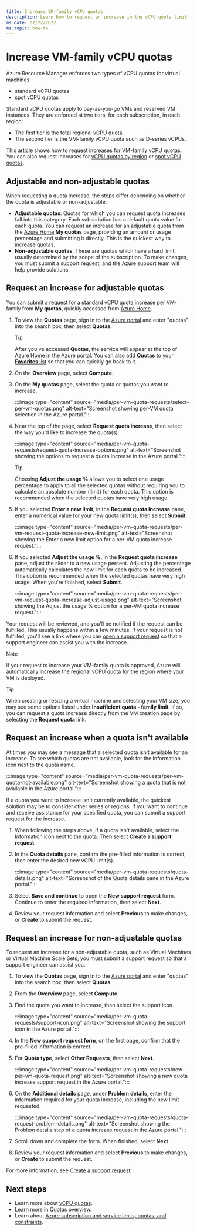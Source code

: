 ```yaml
---
title: Increase VM-family vCPU quotas
description: Learn how to request an increase in the vCPU quota limit for a VM family in the Azure portal, which increases the total regional vCPU limit by the same amount.
ms.date: 07/22/2022
ms.topic: how-to
---
```


# Increase VM-family vCPU quotas

Azure Resource Manager enforces two types of vCPU quotas for virtual machines:

- standard vCPU quotas
- spot vCPU quotas

Standard vCPU quotas apply to pay-as-you-go VMs and reserved VM instances. They are enforced at two tiers, for each subscription, in each region:

- The first tier is the total regional vCPU quota.
- The second tier is the VM-family vCPU quota such as D-series vCPUs.

This article shows how to request increases for VM-family vCPU quotas. You can also request increases for [vCPU quotas by region](regional-quota-requests.md) or [spot vCPU quotas](spot-quota.md).

## Adjustable and non-adjustable quotas

When requesting a quota increase, the steps differ depending on whether the quota is adjustable or non-adjustable.

- **Adjustable quotas**: Quotas for which you can request quota increases fall into this category. Each subscription has a default quota value for each quota. You can request an increase for an adjustable quota from the [Azure Home](https://portal.azure.com/#home) **My quotas** page, providing an amount or usage percentage and submitting it directly. This is the quickest way to increase quotas.
- **Non-adjustable quotas**: These are quotas which have a hard limit, usually determined by the scope of the subscription. To make changes, you must submit a support request, and the Azure support team will help provide solutions.

## Request an increase for adjustable quotas

You can submit a request for a standard vCPU quota increase per VM-family from **My quotas**, quickly accessed from [Azure Home](https://portal.azure.com/#home).

1. To view the **Quotas** page, sign in to the [Azure portal](https://portal.azure.com) and enter "quotas" into the search box, then select **Quotas**.

   > [!TIP]
   > After you've accessed **Quotas**, the service will appear at the top of [Azure Home](https://portal.azure.com/#home) in the Azure portal. You can also [add **Quotas** to your **Favorites** list](../azure-portal/azure-portal-add-remove-sort-favorites.md) so that you can quickly go back to it.

1. On the **Overview** page, select **Compute**.
1. On the **My quotas** page, select the quota or quotas you want to increase.

   :::image type="content" source="media/per-vm-quota-requests/select-per-vm-quotas.png" alt-text="Screenshot showing per-VM quota selection in the Azure portal.":::

1. Near the top of the page, select **Request quota increase**, then select the way you'd like to increase the quota(s).

   :::image type="content" source="media/per-vm-quota-requests/request-quota-increase-options.png" alt-text="Screenshot showing the options to request a quota increase in the Azure portal.":::

   > [!TIP]
   > Choosing **Adjust the usage %** allows you to select one usage percentage to apply to all the selected quotas without requiring you to calculate an absolute number (limit) for each quota. This option is recommended when the selected quotas have very high usage.

1. If you selected **Enter a new limit**, in the **Request quota increase** pane, enter a numerical value for your new quota limit(s), then select **Submit**.

   :::image type="content" source="media/per-vm-quota-requests/per-vm-request-quota-increase-new-limit.png" alt-text="Screenshot showing the Enter a new limit option for a per-VM quota increase request.":::

1. If you selected **Adjust the usage %**, in the **Request quota increase** pane, adjust the slider to a new usage percent. Adjusting the percentage automatically calculates the new limit for each quota to be increased. This option is recommended when the selected quotas have very high usage. When you're finished, select **Submit**.

   :::image type="content" source="media/per-vm-quota-requests/per-vm-request-quota-increase-adjust-usage.png" alt-text="Screenshot showing the Adjust the usage % option for a per-VM quota increase request.":::

Your request will be reviewed, and you'll be notified if the request can be fulfilled. This usually happens within a few minutes. If your request is not fulfilled, you'll see a link where you can [open a support request](../azure-portal/supportability/how-to-create-azure-support-request.md) so that a support engineer can assist you with the increase.

> [!NOTE]
> If your request to increase your VM-family quota is approved, Azure will automatically increase the regional vCPU quota for the region where your VM is deployed.

> [!TIP]
> When creating or resizing a virtual machine and selecting your VM size, you may see some options listed under **Insufficient quota - family limit**. If so, you can request a quota increase directly from the VM creation page by selecting the **Request quota** link.

## Request an increase when a quota isn't available

At times you may see a message that a selected quota isn’t available for an increase. To see which quotas are not available, look for the Information icon next to the quota name.

:::image type="content" source="media/per-vm-quota-requests/per-vm-quota-not-available.png" alt-text="Screenshot showing a quota that is not available in the Azure portal.":::

If a quota you want to increase isn't currently available, the quickest solution may be to consider other series or regions. If you want to continue and receive assistance for your specified quota, you can submit a support request for the increase.

1. When following the steps above, if a quota isn't available, select the Information icon next to the quota. Then select **Create a support request**.
1. In the **Quota details** pane, confirm the pre-filled information is correct, then enter the desired new vCPU limit(s).

   :::image type="content" source="media/per-vm-quota-requests/quota-details.png" alt-text="Screenshot of the Quota details pane in the Azure portal.":::

1. Select **Save and continue** to open the **New support request** form. Continue to enter the required information, then select **Next**.
1. Review your request information and select **Previous** to make changes, or **Create** to submit the request.

## Request an increase for non-adjustable quotas

To request an increase for a non-adjustable quota, such as Virtual Machines or Virtual Machine Scale Sets, you must submit a support request so that a support engineer can assist you. 

1. To view the **Quotas** page, sign in to the [Azure portal](https://portal.azure.com) and enter "quotas" into the search box, then select **Quotas**.
1. From the **Overview** page, select **Compute**.
1. Find the quota you want to increase, then select the support icon.

   :::image type="content" source="media/per-vm-quota-requests/support-icon.png" alt-text="Screenshot showing the support icon in the Azure portal.":::

1. In the **New support request form**, on the first page, confirm that the pre-filled information is correct.
1. For **Quota type**, select **Other Requests**, then select **Next**.

   :::image type="content" source="media/per-vm-quota-requests/new-per-vm-quota-request.png" alt-text="Screenshot showing a new quota increase support request in the Azure portal.":::

1. On the **Additional details** page, under **Problem details**, enter the information required for your quota increase, including the new limit requested.

   :::image type="content" source="media/per-vm-quota-requests/quota-request-problem-details.png" alt-text="Screenshot showing the Problem details step of a quota increase request in the Azure portal.":::

1. Scroll down and complete the form. When finished, select **Next**.
1. Review your request information and select **Previous** to make changes, or **Create** to submit the request.

For more information, see [Create a support request](../azure-portal/supportability/how-to-create-azure-support-request.md).

## Next steps

- Learn more about [vCPU quotas](../virtual-machines/windows/quotas.md).
- Learn more in [Quotas overview](quotas-overview.md).
- Learn about [Azure subscription and service limits, quotas, and constraints](../azure-resource-manager/management/azure-subscription-service-limits.md).